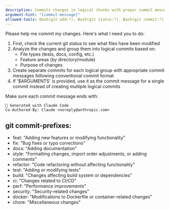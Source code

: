 ```yaml
---
description: Commits changes in logical chunks with proper commit messages
argument-hint: "[commit-message]"
allowed-tools: Bash(git add:*), Bash(git status:*), Bash(git commit:*), Bash(git log:*), Bash(git diff:*), Bash(git ls-files:*)
---
```


Please help me commit my changes. Here's what I need you to do:

1. First, check the current git status to see what files have been modified
2. Analyze the changes and group them into logical commits based on:
   - File types (tests, docs, config, etc.)
   - Feature areas (by directory/module)
   - Purpose of changes
3. Create separate commits for each logical group with appropriate commit messages following conventional commit format
4. If '$ARGUMENTS' is provided, use it as the commit message for a single commit instead of creating multiple logical commits

Make sure each commit message ends with:

```
🤖 Generated with Claude Code
Co-Authored-By: Claude <noreply@anthropic.com>
```

## git commit-prefixes:

- feat: "Adding new features or modifying functionality"
- fix: "Bug fixes or typo corrections"
- docs: "Adding documentation"
- style: "Formatting changes, import order adjustments, or adding comments"
- refactor: "Code refactoring without affecting functionality"
- test: "Adding or modifying tests"
- build: "Changes affecting build system or dependencies"
- ci: "Changes related to CI/CD"
- perf: "Performance improvements"
- security: "Security-related changes"
- docker: "Modifications to Dockerfile or container-related changes"
- chore: "Miscellaneous changes"
